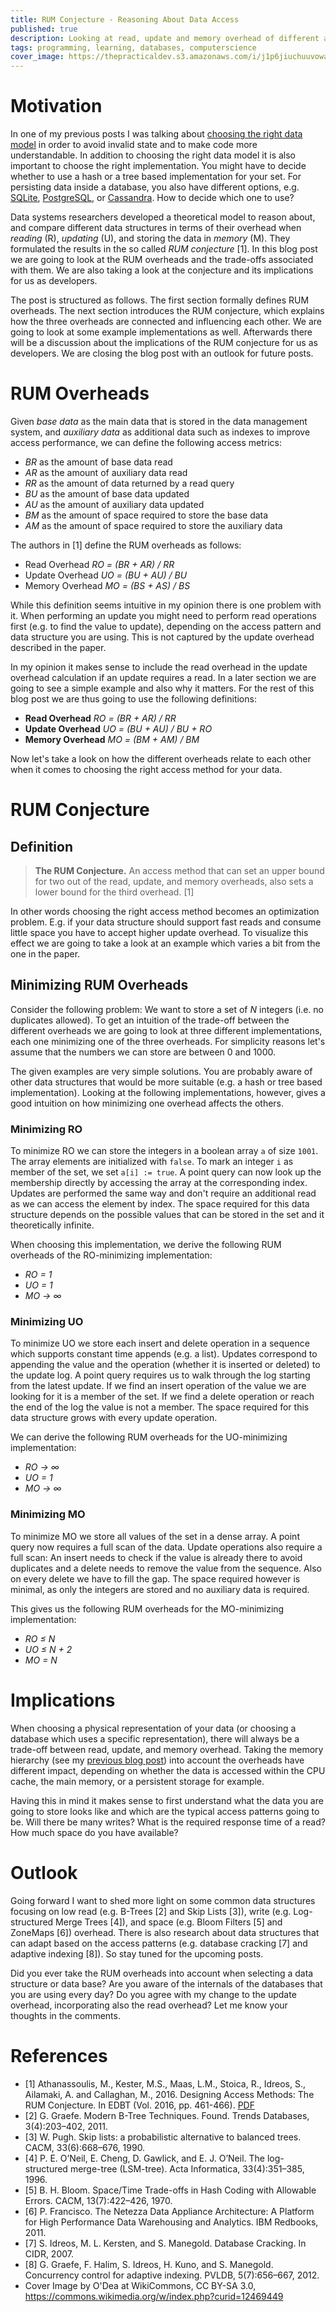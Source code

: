 ```yaml
---
title: RUM Conjecture - Reasoning About Data Access
published: true
description: Looking at read, update and memory overhead of different access methods can help when reasoning about different implementations. The RUM conjecture formulates how the three overheads influence each other.
tags: programming, learning, databases, computerscience
cover_image: https://thepracticaldev.s3.amazonaws.com/i/j1p6jiuchuuvowacwpgr.jpg
---
```


# Motivation

In one of my previous posts I was talking about [choosing the right data model](https://dev.to/frosnerd/making-the-invalid-impossible---choosing-the-right-data-model-9e6) in order to avoid invalid state and to make code more understandable. In addition to choosing the right data model it is also important to choose the right implementation. You might have to decide whether to use a hash or a tree based implementation for your set. For persisting data inside a database, you also have different options, e.g. [SQLite](https://www.sqlite.org/index.html), [PostgreSQL](https://www.postgresql.org/), or [Cassandra](http://cassandra.apache.org/). How to decide which one to use?

Data systems researchers developed a theoretical model to reason about, and compare different data structures in terms of their overhead when *reading* (R), *updating* (U), and storing the data in *memory* (M). They formulated the results in the so called *RUM conjecture* [1]. In this blog post we are going to look at the RUM overheads and the trade-offs associated with them. We are also taking a look at the conjecture and its implications for us as developers.

The post is structured as follows. The first section formally defines RUM overheads. The next section introduces the RUM conjecture, which explains how the three overheads are connected and influencing each other. We are going to look at some example implementations as well. Afterwards there will be a discussion about the implications of the RUM conjecture for us as developers. We are closing the blog post with an outlook for future posts.

# RUM Overheads

Given *base data* as the main data that is stored in the data management system, and *auxiliary data* as additional data such as indexes to improve access performance, we can define the following access metrics:

- *BR* as the amount of base data read
- *AR* as the amount of auxiliary data read
- *RR* as the amount of data returned by a read query
- *BU* as the amount of base data updated
- *AU* as the amount of auxiliary data updated
- *BM* as the amount of space required to store the base data
- *AM* as the amount of space required to store the auxiliary data

The authors in [1] define the RUM overheads as follows:

- Read Overhead *RO = (BR + AR) / RR*
- Update Overhead *UO = (BU + AU) / BU*
- Memory Overhead *MO = (BS + AS) / BS*

While this definition seems intuitive in my opinion there is one problem with it. When performing an update you might need to perform read operations first (e.g. to find the value to update), depending on the access pattern and data structure you are using. This is not captured by the update overhead described in the paper.

In my opinion it makes sense to include the read overhead in the update overhead calculation if an update requires a read. In a later section we are going to see a simple example and also why it matters. For the rest of this blog post we are thus going to use the following definitions:

- **Read Overhead** *RO = (BR + AR) / RR*
- **Update Overhead** *UO = (BU + AU) / BU + RO*
- **Memory Overhead** *MO = (BM + AM) / BM*

Now let's take a look on how the different overheads relate to each other when it comes to choosing the right access method for your data.

# RUM Conjecture

## Definition

> **The RUM Conjecture.** An access method that can set an upper bound for two out of the read, update, and memory overheads, also sets a lower bound for the third overhead. [1]

In other words choosing the right access method becomes an optimization problem. E.g. if your data structure should support fast reads and consume little space you have to accept higher update overhead. To visualize this effect we are going to take a look at an example which varies a bit from the one in the paper.

## Minimizing RUM Overheads

Consider the following problem: We want to store a set of *N* integers (i.e. no duplicates allowed). To get an intuition of the trade-off between the different overheads we are going to look at three different implementations, each one minimizing one of the three overheads. For simplicity reasons let's assume that the numbers we can store are between 0 and 1000.

The given examples are very simple solutions. You are probably aware of other data structures that would be more suitable (e.g. a hash or tree based implementation). Looking at the following implementations, however, gives a good intuition on how minimizing one overhead affects the others.

### Minimizing RO

To minimize RO we can store the integers in a boolean array `a` of size `1001`. The array elements are initialized with `false`. To mark an integer `i` as member of the set, we set `a[i] := true`. A point query can now look up the membership directly by accessing the array at the corresponding index. Updates are performed the same way and don't require an additional read as we can access the element by index. The space required for this data structure depends on the possible values that can be stored in the set and it theoretically infinite.

When choosing this implementation, we derive the following RUM overheads of the RO-minimizing implementation:

- *RO = 1*
- *UO = 1*
- *MO →	∞*

### Minimizing UO

To minimize UO we store each insert and delete operation in a sequence which supports constant time appends (e.g. a list). Updates correspond to appending the value and the operation (whether it is inserted or deleted) to the update log. A point query requires us to walk through the log starting from the latest update. If we find an insert operation of the value we are looking for it is a member of the set. If we find a delete operation or reach the end of the log the value is not a member. The space required for this data structure grows with every update operation.

We can derive the following RUM overheads for the UO-minimizing implementation:

- *RO →	∞*
- *UO =	1*
- *MO →	∞*

### Minimizing MO

To minimize MO we store all values of the set in a dense array. A point query now requires a full scan of the data. Update operations also require a full scan: An insert needs to check if the value is already there to avoid duplicates and a delete needs to remove the value from the sequence. Also on every delete we have to fill the gap. The space required however is minimal, as only the integers are stored and no auxiliary data is required.

This gives us the following RUM overheads for the MO-minimizing implementation:

- *RO ≤ N*
- *UO ≤ N + 2*
- *MO = N*

# Implications

When choosing a physical representation of your data (or choosing a database which uses a specific representation), there will always be a trade-off between read, update, and memory overhead. Taking the memory hierarchy (see my [previous blog post](https://dev.to/frosnerd/hit-me-baby-one-more-time---what-are-cache-hits-and-why-should-you-care-4500)) into account the overheads have different impact, depending on whether the data is accessed within the CPU cache, the main memory, or a persistent storage for example.

Having this in mind it makes sense to first understand what the data you are going to store looks like and which are the typical access patterns going to be. Will there be many writes? What is the required response time of a read? How much space do you have available?

# Outlook

Going forward I want to shed more light on some common data structures focusing on low read (e.g. B-Trees [2] and Skip Lists [3]), write (e.g. Log-structured Merge Trees [4]), and space (e.g. Bloom Filters [5] and ZoneMaps [6]) overhead. There is also research about data structures that can adapt based on the access patterns (e.g. database cracking [7] and adaptive indexing [8]). So stay tuned for the upcoming posts.

Did you ever take the RUM overheads into account when selecting a data structure or data base? Are you aware of the internals of the databases that you are using every day? Do you agree with my change to the update overhead, incorporating also the read overhead? Let me know your thoughts in the comments.

# References

- [1] Athanassoulis, M., Kester, M.S., Maas, L.M., Stoica, R., Idreos, S., Ailamaki, A. and Callaghan, M., 2016. Designing Access Methods: The RUM Conjecture. In EDBT (Vol. 2016, pp. 461-466). [PDF](https://stratos.seas.harvard.edu/files/stratos/files/rum.pdf)
- [2] G. Graefe. Modern B-Tree Techniques. Found. Trends Databases, 3(4):203–402, 2011.
- [3] W. Pugh. Skip lists: a probabilistic alternative to balanced trees. CACM, 33(6):668–676, 1990.
- [4] P. E. O’Neil, E. Cheng, D. Gawlick, and E. J. O’Neil. The log-structured merge-tree (LSM-tree). Acta Informatica, 33(4):351–385, 1996.
- [5] B. H. Bloom. Space/Time Trade-offs in Hash Coding with Allowable Errors. CACM, 13(7):422–426, 1970.
- [6] P. Francisco. The Netezza Data Appliance Architecture: A Platform for High Performance Data Warehousing and Analytics. IBM Redbooks, 2011.
- [7] S. Idreos, M. L. Kersten, and S. Manegold. Database Cracking. In CIDR, 2007.
- [8] G. Graefe, F. Halim, S. Idreos, H. Kuno, and S. Manegold. Concurrency control for adaptive indexing. PVLDB, 5(7):656–667, 2012.
- Cover Image by O'Dea at WikiCommons, CC BY-SA 3.0, https://commons.wikimedia.org/w/index.php?curid=12469449
